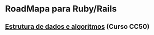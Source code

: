 # RoadMapa para Ruby/Rails

## [Estrutura de dados e algoritmos](https://ead.napratica.org.br/enrollments/4626020/courses/36692) (Curso CC50)
